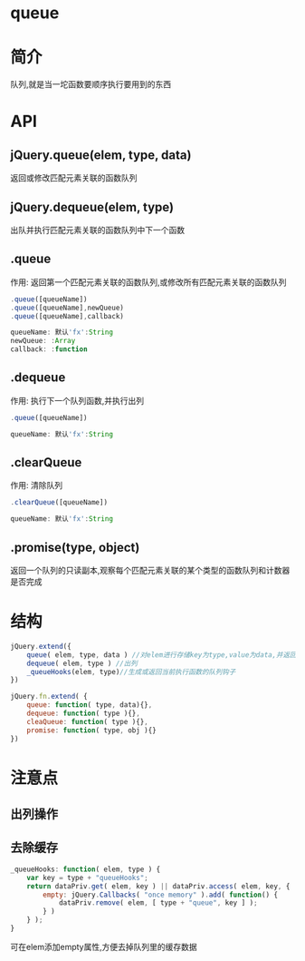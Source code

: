 # queue

# 简介

队列,就是当一坨函数要顺序执行要用到的东西

# API

## jQuery.queue(elem, type, data)

返回或修改匹配元素关联的函数队列

## jQuery.dequeue(elem, type)

出队并执行匹配元素关联的函数队列中下一个函数

## .queue

作用: 返回第一个匹配元素关联的函数队列,或修改所有匹配元素关联的函数队列

```javascript
.queue([queueName])
.queue([queueName],newQueue)
.queue([queueName],callback)

queueName: 默认'fx':String
newQueue: :Array
callback: :function
```

## .dequeue

作用: 执行下一个队列函数,并执行出列

```javascript
.queue([queueName])

queueName: 默认'fx':String
```

## .clearQueue

作用: 清除队列

```javascript
.clearQueue([queueName])

queueName: 默认'fx':String
```

## .promise(type, object)

返回一个队列的只读副本,观察每个匹配元素关联的某个类型的函数队列和计数器是否完成

# 结构

```javascript
jQuery.extend({
    queue( elem, type, data ) //对elem进行存储key为type,value为data,并返回最终的队列data
    dequeue( elem, type ) //出列
    _queueHooks(elem, type)//生成或返回当前执行函数的队列钩子
})

jQuery.fn.extend( {
    queue: function( type, data){},
    dequeue: function( type ){},
    cleaQueue: function( type ){},
    promise: function( type, obj ){}
})
```

# 注意点

## 出列操作

## 去除缓存

```javascript
_queueHooks: function( elem, type ) {
    var key = type + "queueHooks";
    return dataPriv.get( elem, key ) || dataPriv.access( elem, key, {
        empty: jQuery.Callbacks( "once memory" ).add( function() {
            dataPriv.remove( elem, [ type + "queue", key ] );
        } )
    } );
}
```

可在elem添加empty属性,方便去掉队列里的缓存数据




